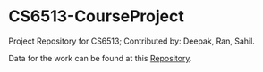 # CS6513-CourseProject
Project Repository for CS6513; Contributed by: Deepak, Ran, Sahil. <br>

Data for the work can be found at this [Repository](https://github.com/statsbomb/open-data/tree/master/data).



